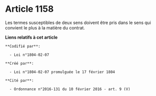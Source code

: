 # Article 1158

Les termes susceptibles de deux sens doivent être pris dans le sens qui convient le plus à la matière du contrat.

**Liens relatifs à cet article**

	**Codifié par**:

	  - Loi n°1804-02-07

	**Créé par**:

	  - Loi n°1804-02-07 promulguée le 17 février 1804

	**Cité par**:

	  - Ordonnance n°2016-131 du 10 février 2016 - art. 9 (V)
